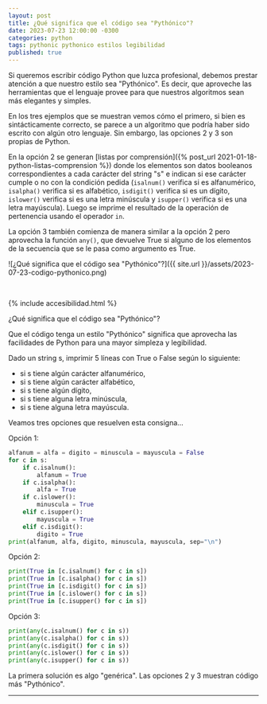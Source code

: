 ```yaml
---
layout: post
title: ¿Qué significa que el código sea "Pythónico"?
date: 2023-07-23 12:00:00 -0300
categories: python
tags: pythonic pythonico estilos legibilidad
published: true
---
```


Si queremos escribir código Python que luzca profesional, debemos prestar atención a que nuestro estilo sea "Pythónico". Es decir, que aproveche las herramientas que el lenguaje provee para que nuestros algoritmos sean más elegantes y simples.

En los tres ejemplos que se muestran vemos cómo el primero, si bien es sintácticamente correcto, se parece a un algoritmo que podría haber sido escrito con algún otro lenguaje. Sin embargo, las opciones 2 y 3 son propias de Python.

En la opción 2 se generan [listas por comprensión]({% post_url 2021-01-18-python-listas-comprension %}) donde los elementos son datos booleanos correspondientes a cada carácter del string "s" e indican si ese carácter cumple o no con la condición pedida (`isalnum()` verifica si es alfanumérico, `isalpha()` verifica si es alfabético, `isdigit()` verifica si es un dígito, `islower()` verifica si es una letra minúscula y `isupper()` verifica si es una letra mayúscula). Luego se imprime el resultado de la operación de pertenencia usando el operador `in`.

La opción 3 también comienza de manera similar a la opción 2 pero aprovecha la función `any()`, que devuelve True si alguno de los elementos de la secuencia que se le pasa como argumento es True.


![¿Qué significa que el código sea "Pythónico"?]({{ site.url }}/assets/2023-07-23-codigo-pythonico.png)


&nbsp;

{% include accesibilidad.html %}

¿Qué significa que el código sea "Pythónico"?

Que el código tenga un estilo "Pythónico" significa que aprovecha las facilidades de Python para una mayor simpleza y legibilidad.

Dado un string s, imprimir 5 líneas con True o False según lo siguiente:
- si s tiene algún carácter alfanumérico,
- si s tiene algún carácter alfabético,
- si s tiene algún dígito,
- si s tiene alguna letra minúscula,
- si s tiene alguna letra mayúscula.

Veamos tres opciones que resuelven esta consigna...

Opción 1:

```python
alfanum = alfa = digito = minuscula = mayuscula = False
for c in s:
    if c.isalnum():
        alfanum = True
    if c.isalpha():
        alfa = True
    if c.islower():
        minuscula = True
    elif c.isupper():
        mayuscula = True
    elif c.isdigit():
        digito = True
print(alfanum, alfa, digito, minuscula, mayuscula, sep="\n")
```

Opción 2:

```python
print(True in [c.isalnum() for c in s])
print(True in [c.isalpha() for c in s])
print(True in [c.isdigit() for c in s])
print(True in [c.islower() for c in s])
print(True in [c.isupper() for c in s])
```

Opción 3:

```python
print(any(c.isalnum() for c in s))
print(any(c.isalpha() for c in s))
print(any(c.isdigit() for c in s))
print(any(c.islower() for c in s))
print(any(c.isupper() for c in s))
```

La primera solución es algo "genérica". Las opciones 2 y 3 muestran código más "Pythónico".

</div></details>


<hr />
